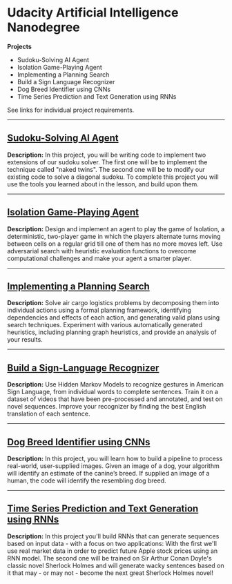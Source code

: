 # Udacity Artificial Intelligence Nanodegree
__Projects__
* Sudoku-Solving AI Agent
* Isolation Game-Playing Agent
* Implementing a Planning Search
* Build a Sign Language Recognizer
* Dog Breed Identifier using CNNs
* Time Series Prediction and Text Generation using RNNs

See links for individual project requirements.

---

## [Sudoku-Solving AI Agent](https://github.com/mtroiani/artificial-intelligence-nanodegree/tree/master/AIND-Sudoku-master)
__Description:__ In this project, you will be writing code to implement two extensions of our sudoku solver. The first one will be to implement the technique called "naked twins". The second one will be to modify our existing code to solve a diagonal sudoku. To complete this project you will use the tools you learned about in the lesson, and build upon them.

---

## [Isolation Game-Playing Agent](https://github.com/mtroiani/artificial-intelligence-nanodegree/tree/master/AIND-Isolation-master)
__Description:__ Design and implement an agent to play the game of Isolation, a deterministic, two-player game in which the players alternate turns moving between cells on a regular grid till one of them has no more moves left. Use adversarial search with heuristic evaluation functions to overcome computational challenges and make your agent a smarter player.

---

## [Implementing a Planning Search](https://github.com/mtroiani/artificial-intelligence-nanodegree/tree/master/AIND-Planning-master)
__Description:__ Solve air cargo logistics problems by decomposing them into individual actions using a formal planning framework, identifying dependencies and effects of each action, and generating valid plans using search techniques. Experiment with various automatically generated heuristics, including planning graph heuristics, and provide an analysis of your results.

---

## [Build a Sign-Language Recognizer](https://github.com/mtroiani/artificial-intelligence-nanodegree/tree/master/AIND-Recognizer-master)
__Description:__ Use Hidden Markov Models to recognize gestures in American Sign Language, from individual words to complete sentences. Train it on a dataset of videos that have been pre-processed and annotated, and test on novel sequences. Improve your recognizer by finding the best English translation of each sentence.

---

## [Dog Breed Identifier using CNNs](https://github.com/mtroiani/artificial-intelligence-nanodegree/tree/master/AIND-Dog-Breed-master)
__Description:__ In this project, you will learn how to build a pipeline to process real-world, user-supplied images. Given an image of a dog, your algorithm will identify an estimate of the canine’s breed. If supplied an image of a human, the code will identify the resembling dog breed.

---

## [Time Series Prediction and Text Generation using RNNs](https://github.com/mtroiani/artificial-intelligence-nanodegree/tree/master/AIND-RNN-master)
__Description:__ In this project you'll build RNNs that can generate sequences based on input data - with a focus on two applications: With the first we'll use real market data in order to predict future Apple stock prices using an RNN model. The second one will be trained on Sir Arthur Conan Doyle's classic novel Sherlock Holmes and will generate wacky sentences based on it that may - or may not - become the next great Sherlock Holmes novel!
